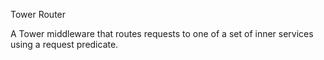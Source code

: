 Tower Router

A Tower middleware that routes requests to one of a set of inner services using
a request predicate.
